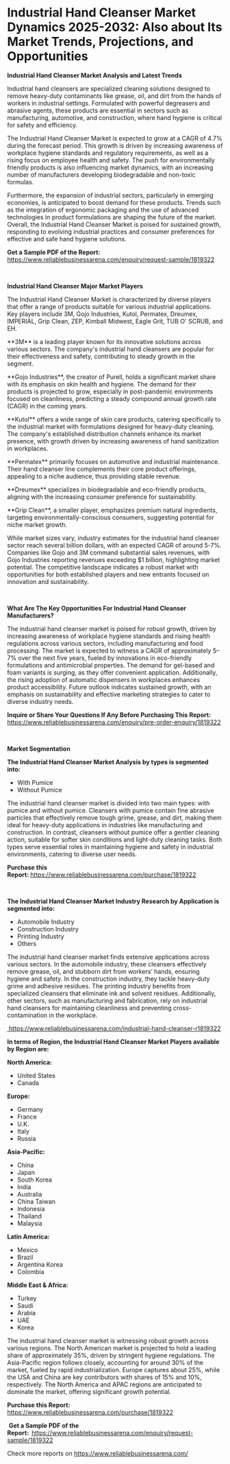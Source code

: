 <p><h1>Industrial Hand Cleanser Market Dynamics 2025-2032: Also about Its Market Trends, Projections, and Opportunities</h1></p><p><strong>Industrial Hand Cleanser Market Analysis and Latest Trends</strong></p>
<p><p>Industrial hand cleansers are specialized cleaning solutions designed to remove heavy-duty contaminants like grease, oil, and dirt from the hands of workers in industrial settings. Formulated with powerful degreasers and abrasive agents, these products are essential in sectors such as manufacturing, automotive, and construction, where hand hygiene is critical for safety and efficiency.</p><p>The Industrial Hand Cleanser Market is expected to grow at a CAGR of 4.7% during the forecast period. This growth is driven by increasing awareness of workplace hygiene standards and regulatory requirements, as well as a rising focus on employee health and safety. The push for environmentally friendly products is also influencing market dynamics, with an increasing number of manufacturers developing biodegradable and non-toxic formulas.</p><p>Furthermore, the expansion of industrial sectors, particularly in emerging economies, is anticipated to boost demand for these products. Trends such as the integration of ergonomic packaging and the use of advanced technologies in product formulations are shaping the future of the market. Overall, the Industrial Hand Cleanser Market is poised for sustained growth, responding to evolving industrial practices and consumer preferences for effective and safe hand hygiene solutions.</p></p>
<p><strong>Get a Sample PDF of the Report:&nbsp;</strong> <a href="https://www.reliablebusinessarena.com/enquiry/request-sample/1819322?utm_campaign=2177&utm_medium=2&utm_source=Github&utm_content=ia&utm_term=04042025&utm_id=industrial-hand-cleanser">https://www.reliablebusinessarena.com/enquiry/request-sample/1819322</a></p>
<p>&nbsp;</p>
<p><strong>Industrial Hand Cleanser Major Market Players</strong></p>
<p><p>The Industrial Hand Cleanser Market is characterized by diverse players that offer a range of products suitable for various industrial applications. Key players include 3M, Gojo Industries, Kutol, Permatex, Dreumex, IMPERIAL, Grip Clean, ZEP, Kimball Midwest, Eagle Grit, TUB O' SCRUB, and EH.</p><p>**3M** is a leading player known for its innovative solutions across various sectors. The company's industrial hand cleansers are popular for their effectiveness and safety, contributing to steady growth in the segment. </p><p>**Gojo Industries**, the creator of Purell, holds a significant market share with its emphasis on skin health and hygiene. The demand for their products is projected to grow, especially in post-pandemic environments focused on cleanliness, predicting a steady compound annual growth rate (CAGR) in the coming years.</p><p>**Kutol** offers a wide range of skin care products, catering specifically to the industrial market with formulations designed for heavy-duty cleaning. The company's established distribution channels enhance its market presence, with growth driven by increasing awareness of hand sanitization in workplaces.</p><p>**Permatex** primarily focuses on automotive and industrial maintenance. Their hand cleanser line complements their core product offerings, appealing to a niche audience, thus providing stable revenue.</p><p>**Dreumex** specializes in biodegradable and eco-friendly products, aligning with the increasing consumer preference for sustainability. </p><p>**Grip Clean**, a smaller player, emphasizes premium natural ingredients, targeting environmentally-conscious consumers, suggesting potential for niche market growth.</p><p>While market sizes vary, industry estimates for the industrial hand cleanser sector reach several billion dollars, with an expected CAGR of around 5-7%. Companies like Gojo and 3M command substantial sales revenues, with Gojo Industries reporting revenues exceeding $1 billion, highlighting market potential. The competitive landscape indicates a robust market with opportunities for both established players and new entrants focused on innovation and sustainability.</p></p>
<p>&nbsp;</p>
<p><strong>What Are The Key Opportunities For Industrial Hand Cleanser Manufacturers?</strong></p>
<p><p>The industrial hand cleanser market is poised for robust growth, driven by increasing awareness of workplace hygiene standards and rising health regulations across various sectors, including manufacturing and food processing. The market is expected to witness a CAGR of approximately 5–7% over the next five years, fueled by innovations in eco-friendly formulations and antimicrobial properties. The demand for gel-based and foam variants is surging, as they offer convenient application. Additionally, the rising adoption of automatic dispensers in workplaces enhances product accessibility. Future outlook indicates sustained growth, with an emphasis on sustainability and effective marketing strategies to cater to diverse industry needs.</p></p>
<p><strong>Inquire or Share Your Questions If Any Before Purchasing This Report:</strong> <a href="https://www.reliablebusinessarena.com/enquiry/pre-order-enquiry/1819322?utm_campaign=2177&utm_medium=2&utm_source=Github&utm_content=ia&utm_term=04042025&utm_id=industrial-hand-cleanser">https://www.reliablebusinessarena.com/enquiry/pre-order-enquiry/1819322</a></p>
<p>&nbsp;</p>
<p><strong>Market Segmentation</strong></p>
<p><strong>The Industrial Hand Cleanser Market Analysis by types is segmented into:</strong></p>
<p><ul><li>With Pumice</li><li>Without Pumice</li></ul></p>
<p><p>The industrial hand cleanser market is divided into two main types: with pumice and without pumice. Cleansers with pumice contain fine abrasive particles that effectively remove tough grime, grease, and dirt, making them ideal for heavy-duty applications in industries like manufacturing and construction. In contrast, cleansers without pumice offer a gentler cleaning action, suitable for softer skin conditions and light-duty cleaning tasks. Both types serve essential roles in maintaining hygiene and safety in industrial environments, catering to diverse user needs.</p></p>
<p><strong>Purchase this Report:&nbsp;</strong><a href="https://www.reliablebusinessarena.com/purchase/1819322?utm_campaign=2177&utm_medium=2&utm_source=Github&utm_content=ia&utm_term=04042025&utm_id=industrial-hand-cleanser">https://www.reliablebusinessarena.com/purchase/1819322</a></p>
<p>&nbsp;</p>
<p><strong>The Industrial Hand Cleanser Market Industry Research by Application is segmented into:</strong></p>
<p><ul><li>Automobile Industry</li><li>Construction Industry</li><li>Printing Industry</li><li>Others</li></ul></p>
<p><p>The industrial hand cleanser market finds extensive applications across various sectors. In the automobile industry, these cleansers effectively remove grease, oil, and stubborn dirt from workers’ hands, ensuring hygiene and safety. In the construction industry, they tackle heavy-duty grime and adhesive residues. The printing industry benefits from specialized cleansers that eliminate ink and solvent residues. Additionally, other sectors, such as manufacturing and fabrication, rely on industrial hand cleansers for maintaining cleanliness and preventing cross-contamination in the workplace.</p></p>
<p><a href="https://www.reliablebusinessarena.com/industrial-hand-cleanser-r1819322?utm_campaign=2177&utm_medium=2&utm_source=Github&utm_content=ia&utm_term=04042025&utm_id=industrial-hand-cleanser">&nbsp;https://www.reliablebusinessarena.com/industrial-hand-cleanser-r1819322</a></p>
<p><strong>In terms of Region, the Industrial Hand Cleanser Market Players available by Region are:</strong></p>
<p>
    <p> <strong> North America: </strong>
        <ul>
            <li>United States</li>
            <li>Canada</li>
        </ul>
        </p> 
    <p> <strong> Europe: </strong>
        <ul>
            <li>Germany</li>
            <li>France</li>
            <li>U.K.</li>
            <li>Italy</li>
            <li>Russia</li>
        </ul>
        </p> 
    <p> <strong> Asia-Pacific: </strong>
        <ul>
            <li>China</li>
            <li>Japan</li>
            <li>South Korea</li>
            <li>India</li>
            <li>Australia</li>
            <li>China Taiwan</li>
            <li>Indonesia</li>
            <li>Thailand</li>
            <li>Malaysia</li>
        </ul>
        </p> 
    <p> <strong> Latin America: </strong>
        <ul>
            <li>Mexico</li>
            <li>Brazil</li>
            <li>Argentina Korea</li>
            <li>Colombia</li>
        </ul>
        </p> 
    <p> <strong> Middle East & Africa: </strong>
        <ul>
            <li>Turkey</li>
            <li>Saudi</li>
            <li>Arabia</li>
            <li>UAE</li>
            <li>Korea</li>
        </ul>
    </p>
    </p>
<p><p>The industrial hand cleanser market is witnessing robust growth across various regions. The North American market is projected to hold a leading share of approximately 35%, driven by stringent hygiene regulations. The Asia-Pacific region follows closely, accounting for around 30% of the market, fueled by rapid industrialization. Europe captures about 25%, while the USA and China are key contributors with shares of 15% and 10%, respectively. The North America and APAC regions are anticipated to dominate the market, offering significant growth potential.</p></p>
<p><strong>Purchase this Report: </strong><a href="https://www.reliablebusinessarena.com/purchase/1819322?utm_campaign=2177&utm_medium=2&utm_source=Github&utm_content=ia&utm_term=04042025&utm_id=industrial-hand-cleanser">https://www.reliablebusinessarena.com/purchase/1819322</a></p>
<p>&nbsp;<strong>Get a Sample PDF of the Report:&nbsp;&nbsp;</strong><a href="https://www.reliablebusinessarena.com/enquiry/request-sample/1819322?utm_campaign=2177&utm_medium=2&utm_source=Github&utm_content=ia&utm_term=04042025&utm_id=industrial-hand-cleanser">https://www.reliablebusinessarena.com/enquiry/request-sample/1819322</a></p>
<p><strong></strong></p>
<p>Check more reports on <a href="https://www.reliablebusinessarena.com/?utm_campaign=2177&utm_medium=2&utm_source=Github&utm_content=ia&utm_term=04042025&utm_id=industrial-hand-cleanser">https://www.reliablebusinessarena.com/</a></p>